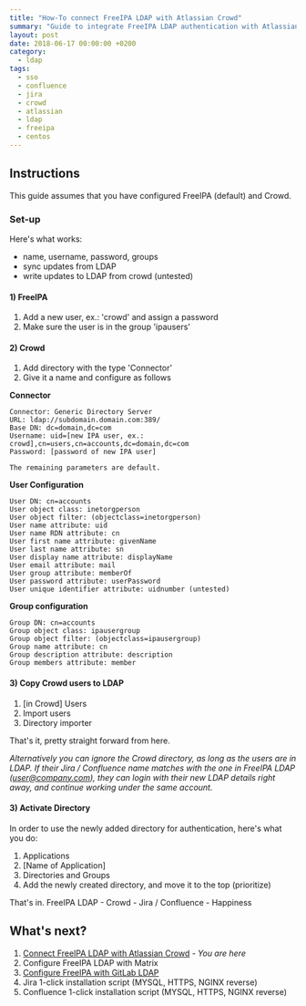```yaml
---
title: "How-To connect FreeIPA LDAP with Atlassian Crowd"
summary: "Guide to integrate FreeIPA LDAP authentication with Atlassian Crowd for SSO with Confluence and Jira applications."
layout: post
date: 2018-06-17 00:00:00 +0200
category:
  - ldap
tags:
  - sso
  - confluence
  - jira
  - crowd
  - atlassian
  - ldap
  - freeipa
  - centos
---
```


## Instructions

This guide assumes that you have configured FreeIPA (default) and Crowd.

### Set-up

Here's what works:

- name, username, password, groups
- sync updates from LDAP
- write updates to LDAP from crowd (untested)

#### 1) FreeIPA

1. Add a new user, ex.: 'crowd' and assign a password
2. Make sure the user is in the group 'ipausers'

#### 2) Crowd

1. Add directory with the type 'Connector'
2. Give it a name and configure as follows

**Connector**

    Connector: Generic Directory Server
    URL: ldap://subdomain.domain.com:389/
    Base DN: dc=domain,dc=com
    Username: uid=[new IPA user, ex.: crowd],cn=users,cn=accounts,dc=domain,dc=com
    Password: [password of new IPA user]

    The remaining parameters are default.

**User Configuration**

    User DN: cn=accounts
    User object class: inetorgperson
    User object filter: (objectclass=inetorgperson)
    User name attribute: uid
    User name RDN attribute: cn
    User first name attribute: givenName
    User last name attribute: sn
    User display name attribute: displayName
    User email attribute: mail
    User group attribute: memberOf
    User password attribute: userPassword
    User unique identifier attribute: uidnumber (untested)

**Group configuration**

    Group DN: cn=accounts
    Group object class: ipausergroup
    Group object filter: (objectclass=ipausergroup)
    Group name attribute: cn
    Group description attribute: description
    Group members attribute: member

#### 3) Copy Crowd users to LDAP

1. [in Crowd] Users
2. Import users
3. Directory importer

That's it, pretty straight forward from here.

*Alternatively you can ignore the Crowd directory, as long as the users are in LDAP. If their Jira / Confluence name matches with the one in FreeIPA LDAP (user@company.com), they can login with their new LDAP details right away, and continue working under the same account.*

#### 3) Activate Directory

In order to use the newly added directory for authentication, here's what you do:

1. Applications
2. [Name of Application]
3. Directories and Groups
4. Add the newly created directory, and move it to the top (prioritize)

That's in. FreeIPA LDAP - Crowd - Jira / Confluence - Happiness

## What's next?

1. [Connect FreeIPA LDAP with Atlassian Crowd](/blog/connect-freeipa-ldap-with-atlassian-crowd/) *- You are here*
2. Configure FreeIPA LDAP with Matrix
3. [Configure FreeIPA with GitLab LDAP](/blog/connect-freeipa-ldap-with-gitlab/)
4. Jira 1-click installation script (MYSQL, HTTPS, NGINX reverse)
5. Confluence 1-click installation script (MYSQL, HTTPS, NGINX reverse)
